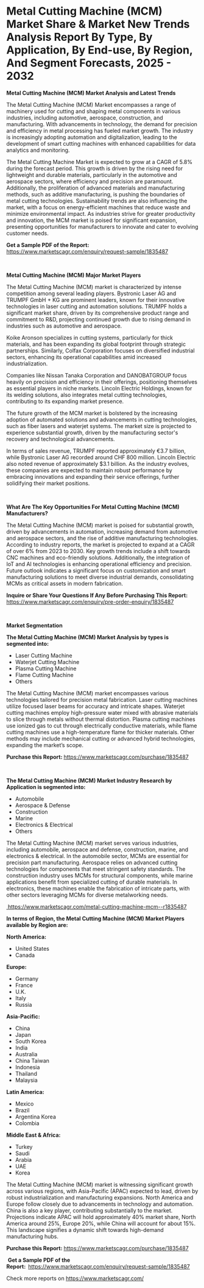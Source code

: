 <p><h1>Metal Cutting Machine (MCM) Market Share & Market New Trends Analysis Report By Type, By Application, By End-use, By Region, And Segment Forecasts, 2025 - 2032</h1></p><p><strong>Metal Cutting Machine (MCM) Market Analysis and Latest Trends</strong></p>
<p><p>The Metal Cutting Machine (MCM) Market encompasses a range of machinery used for cutting and shaping metal components in various industries, including automotive, aerospace, construction, and manufacturing. With advancements in technology, the demand for precision and efficiency in metal processing has fueled market growth. The industry is increasingly adopting automation and digitalization, leading to the development of smart cutting machines with enhanced capabilities for data analytics and monitoring.</p><p>The Metal Cutting Machine Market is expected to grow at a CAGR of 5.8% during the forecast period. This growth is driven by the rising need for lightweight and durable materials, particularly in the automotive and aerospace sectors, where efficiency and precision are paramount. Additionally, the proliferation of advanced materials and manufacturing methods, such as additive manufacturing, is pushing the boundaries of metal cutting technologies. Sustainability trends are also influencing the market, with a focus on energy-efficient machines that reduce waste and minimize environmental impact. As industries strive for greater productivity and innovation, the MCM market is poised for significant expansion, presenting opportunities for manufacturers to innovate and cater to evolving customer needs.</p></p>
<p><strong>Get a Sample PDF of the Report:&nbsp;</strong> <a href="https://www.marketscagr.com/enquiry/request-sample/1835487?utm_campaign=2655&utm_medium=2&utm_source=Github&utm_content=ia&utm_term=28022025&utm_id=metal-cutting-machine-mcm">https://www.marketscagr.com/enquiry/request-sample/1835487</a></p>
<p>&nbsp;</p>
<p><strong>Metal Cutting Machine (MCM) Major Market Players</strong></p>
<p><p>The Metal Cutting Machine (MCM) market is characterized by intense competition among several leading players. Bystronic Laser AG and TRUMPF GmbH + KG are prominent leaders, known for their innovative technologies in laser cutting and automation solutions. TRUMPF holds a significant market share, driven by its comprehensive product range and commitment to R&D, projecting continued growth due to rising demand in industries such as automotive and aerospace.</p><p>Koike Aronson specializes in cutting systems, particularly for thick materials, and has been expanding its global footprint through strategic partnerships. Similarly, Colfax Corporation focuses on diversified industrial sectors, enhancing its operational capabilities amid increased industrialization.</p><p>Companies like Nissan Tanaka Corporation and DANOBATGROUP focus heavily on precision and efficiency in their offerings, positioning themselves as essential players in niche markets. Lincoln Electric Holdings, known for its welding solutions, also integrates metal cutting technologies, contributing to its expanding market presence.</p><p>The future growth of the MCM market is bolstered by the increasing adoption of automated solutions and advancements in cutting technologies, such as fiber lasers and waterjet systems. The market size is projected to experience substantial growth, driven by the manufacturing sector's recovery and technological advancements.</p><p>In terms of sales revenue, TRUMPF reported approximately €3.7 billion, while Bystronic Laser AG recorded around CHF 800 million. Lincoln Electric also noted revenue of approximately $3.1 billion. As the industry evolves, these companies are expected to maintain robust performance by embracing innovations and expanding their service offerings, further solidifying their market positions.</p></p>
<p>&nbsp;</p>
<p><strong>What Are The Key Opportunities For Metal Cutting Machine (MCM) Manufacturers?</strong></p>
<p><p>The Metal Cutting Machine (MCM) market is poised for substantial growth, driven by advancements in automation, increasing demand from automotive and aerospace sectors, and the rise of additive manufacturing technologies. According to industry reports, the market is projected to expand at a CAGR of over 6% from 2023 to 2030. Key growth trends include a shift towards CNC machines and eco-friendly solutions. Additionally, the integration of IoT and AI technologies is enhancing operational efficiency and precision. Future outlook indicates a significant focus on customization and smart manufacturing solutions to meet diverse industrial demands, consolidating MCMs as critical assets in modern fabrication.</p></p>
<p><strong>Inquire or Share Your Questions If Any Before Purchasing This Report:</strong> <a href="https://www.marketscagr.com/enquiry/pre-order-enquiry/1835487?utm_campaign=2655&utm_medium=2&utm_source=Github&utm_content=ia&utm_term=28022025&utm_id=metal-cutting-machine-mcm">https://www.marketscagr.com/enquiry/pre-order-enquiry/1835487</a></p>
<p>&nbsp;</p>
<p><strong>Market Segmentation</strong></p>
<p><strong>The Metal Cutting Machine (MCM) Market Analysis by types is segmented into:</strong></p>
<p><ul><li>Laser Cutting Machine</li><li>Waterjet Cutting Machine</li><li>Plasma Cutting Machine</li><li>Flame Cutting Machine</li><li>Others</li></ul></p>
<p><p>The Metal Cutting Machine (MCM) market encompasses various technologies tailored for precision metal fabrication. Laser cutting machines utilize focused laser beams for accuracy and intricate shapes. Waterjet cutting machines employ high-pressure water mixed with abrasive materials to slice through metals without thermal distortion. Plasma cutting machines use ionized gas to cut through electrically conductive materials, while flame cutting machines use a high-temperature flame for thicker materials. Other methods may include mechanical cutting or advanced hybrid technologies, expanding the market’s scope.</p></p>
<p><strong>Purchase this Report:&nbsp;</strong><a href="https://www.marketscagr.com/purchase/1835487?utm_campaign=2655&utm_medium=2&utm_source=Github&utm_content=ia&utm_term=28022025&utm_id=metal-cutting-machine-mcm">https://www.marketscagr.com/purchase/1835487</a></p>
<p>&nbsp;</p>
<p><strong>The Metal Cutting Machine (MCM) Market Industry Research by Application is segmented into:</strong></p>
<p><ul><li>Automobile</li><li>Aerospace & Defense</li><li>Construction</li><li>Marine</li><li>Electronics & Electrical</li><li>Others</li></ul></p>
<p><p>The Metal Cutting Machine (MCM) market serves various industries, including automobile, aerospace and defense, construction, marine, and electronics & electrical. In the automobile sector, MCMs are essential for precision part manufacturing. Aerospace relies on advanced cutting technologies for components that meet stringent safety standards. The construction industry uses MCMs for structural components, while marine applications benefit from specialized cutting of durable materials. In electronics, these machines enable the fabrication of intricate parts, with other sectors leveraging MCMs for diverse metalworking needs.</p></p>
<p><a href="https://www.marketscagr.com/metal-cutting-machine-mcm--r1835487?utm_campaign=2655&utm_medium=2&utm_source=Github&utm_content=ia&utm_term=28022025&utm_id=metal-cutting-machine-mcm">&nbsp;https://www.marketscagr.com/metal-cutting-machine-mcm--r1835487</a></p>
<p><strong>In terms of Region, the Metal Cutting Machine (MCM) Market Players available by Region are:</strong></p>
<p>
    <p> <strong> North America: </strong>
        <ul>
            <li>United States</li>
            <li>Canada</li>
        </ul>
        </p> 
    <p> <strong> Europe: </strong>
        <ul>
            <li>Germany</li>
            <li>France</li>
            <li>U.K.</li>
            <li>Italy</li>
            <li>Russia</li>
        </ul>
        </p> 
    <p> <strong> Asia-Pacific: </strong>
        <ul>
            <li>China</li>
            <li>Japan</li>
            <li>South Korea</li>
            <li>India</li>
            <li>Australia</li>
            <li>China Taiwan</li>
            <li>Indonesia</li>
            <li>Thailand</li>
            <li>Malaysia</li>
        </ul>
        </p> 
    <p> <strong> Latin America: </strong>
        <ul>
            <li>Mexico</li>
            <li>Brazil</li>
            <li>Argentina Korea</li>
            <li>Colombia</li>
        </ul>
        </p> 
    <p> <strong> Middle East & Africa: </strong>
        <ul>
            <li>Turkey</li>
            <li>Saudi</li>
            <li>Arabia</li>
            <li>UAE</li>
            <li>Korea</li>
        </ul>
    </p>
    </p>
<p><p>The Metal Cutting Machine (MCM) market is witnessing significant growth across various regions, with Asia-Pacific (APAC) expected to lead, driven by robust industrialization and manufacturing expansions. North America and Europe follow closely due to advancements in technology and automation. China is also a key player, contributing substantially to the market. Projections indicate APAC will hold approximately 40% market share, North America around 25%, Europe 20%, while China will account for about 15%. This landscape signifies a dynamic shift towards high-demand manufacturing hubs.</p></p>
<p><strong>Purchase this Report: </strong><a href="https://www.marketscagr.com/purchase/1835487?utm_campaign=2655&utm_medium=2&utm_source=Github&utm_content=ia&utm_term=28022025&utm_id=metal-cutting-machine-mcm">https://www.marketscagr.com/purchase/1835487</a></p>
<p>&nbsp;<strong>Get a Sample PDF of the Report:&nbsp;&nbsp;</strong><a href="https://www.marketscagr.com/enquiry/request-sample/1835487?utm_campaign=2655&utm_medium=2&utm_source=Github&utm_content=ia&utm_term=28022025&utm_id=metal-cutting-machine-mcm">https://www.marketscagr.com/enquiry/request-sample/1835487</a></p>
<p><strong></strong></p>
<p>Check more reports on <a href="https://www.marketscagr.com/?utm_campaign=2655&utm_medium=2&utm_source=Github&utm_content=ia&utm_term=28022025&utm_id=metal-cutting-machine-mcm">https://www.marketscagr.com/</a></p>